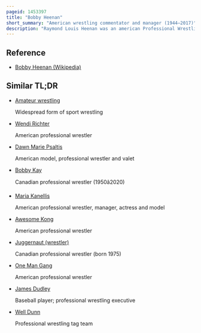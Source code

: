 ```yaml
---
pageid: 1453397
title: "Bobby Heenan"
short_summary: "American wrestling commentator and manager (1944–2017)"
description: "Raymond Louis Heenan was an american Professional Wrestling Manager Color Commentator and Wrestler. He performed with the American Wrestling Association, the World Wrestling Federation and World Championship Wrestling under the Ring Name Bobby 'the Brain' Heenan."
---
```


## Reference

- [Bobby Heenan (Wikipedia)](https://en.wikipedia.org/?curid=1453397)

## Similar TL;DR

- [Amateur wrestling](/tldr/en/amateur-wrestling)

  Widespread form of sport wrestling

- [Wendi Richter](/tldr/en/wendi-richter)

  American professional wrestler

- [Dawn Marie Psaltis](/tldr/en/dawn-marie-psaltis)

  American model, professional wrestler and valet

- [Bobby Kay](/tldr/en/bobby-kay)

  Canadian professional wrestler (1950â2020)

- [Maria Kanellis](/tldr/en/maria-kanellis)

  American professional wrestler, manager, actress and model

- [Awesome Kong](/tldr/en/awesome-kong)

  American professional wrestler

- [Juggernaut (wrestler)](/tldr/en/juggernaut-wrestler)

  Canadian professional wrestler (born 1975)

- [One Man Gang](/tldr/en/one-man-gang)

  American professional wrestler

- [James Dudley](/tldr/en/james-dudley)

  Baseball player; professional wrestling executive

- [Well Dunn](/tldr/en/well-dunn)

  Professional wrestling tag team
